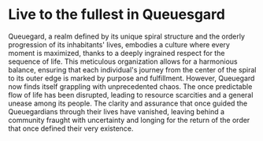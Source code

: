# Live to the fullest in Queuesgard
Queuegard, a realm defined by its unique spiral structure and the orderly progression of its inhabitants' lives, embodies a culture where every moment is maximized, thanks to a deeply ingrained respect for the sequence of life. This meticulous organization allows for a harmonious balance, ensuring that each individual's journey from the center of the spiral to its outer edge is marked by purpose and fulfillment. However, Queuegard now finds itself grappling with unprecedented chaos. The once predictable flow of life has been disrupted, leading to resource scarcities and a general unease among its people. The clarity and assurance that once guided the Queuegardians through their lives have vanished, leaving behind a community fraught with uncertainty and longing for the return of the order that once defined their very existence.